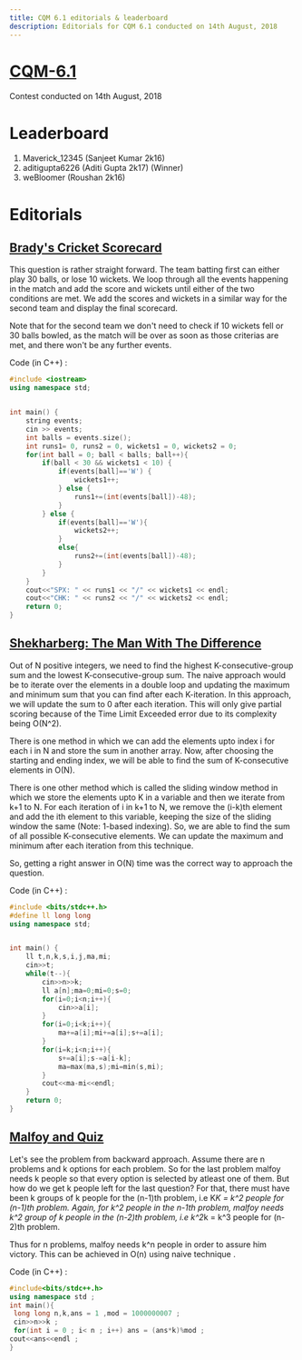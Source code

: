 ```yaml
---
title: CQM 6.1 editorials & leaderboard
description: Editorials for CQM 6.1 conducted on 14th August, 2018
---
```


# [CQM-6.1](https://www.hackerrank.com/contests/cqm-6-1/)

Contest conducted on 14th August, 2018

# Leaderboard

1. Maverick_12345 (Sanjeet Kumar 2k16)
2. aditigupta6226 (Aditi Gupta 2k17) (Winner)
3. weBloomer (Roushan 2k16)

# Editorials

## [Brady's Cricket Scorecard](https://www.hackerrank.com/contests/cqm-6-1/challenges/bradys-cricket-scorecard)

This question is rather straight forward. The team batting first can either play 30 balls, or lose 10 wickets. We loop through all the events happening in the match and add the score and wickets until either of the two conditions are met. We add the scores and wickets in a similar way for the second team and display the final scorecard.

Note that for the second team we don't need to check if 10 wickets fell or 30 balls bowled, as the match will be over as soon as those criterias are met, and there won't be any further events. 

Code (in C++) :
````cpp
#include <iostream>
using namespace std;


int main() {
    string events;
    cin >> events;
    int balls = events.size();
    int runs1= 0, runs2 = 0, wickets1 = 0, wickets2 = 0;
    for(int ball = 0; ball < balls; ball++){
        if(ball < 30 && wickets1 < 10) {
            if(events[ball]=='W') {
                wickets1++;
            } else {
                runs1+=(int(events[ball])-48);
            }
        } else {
            if(events[ball]=='W'){
                wickets2++;
            }
            else{
                runs2+=(int(events[ball])-48);
            }
        }
    }
    cout<<"SPX: " << runs1 << "/" << wickets1 << endl;
    cout<<"CHK: " << runs2 << "/" << wickets2 << endl;
    return 0;
}
````

## [Shekharberg: The Man With The Difference](https://www.hackerrank.com/contests/cqm-6-1/challenges/shashank-and-the-difference)

Out of N positive integers, we need to find the highest K-consecutive-group sum and the lowest K-consecutive-group sum. The naive approach would be to iterate over the elements in a double loop and updating the maximum and minimum sum that you can find after each K-iteration. In this approach, we will update the sum to 0 after each iteration. This will only give partial scoring because of the Time Limit Exceeded error due to its complexity being O(N^2).

There is one method in which we can add the elements upto index i for each i in N and store the sum in another array. Now, after choosing the starting and ending index, we will be able to find the sum of K-consecutive elements in O(N).

There is one other method which is called the sliding window method in which we store the elements upto K in a variable and then we iterate from k+1 to N. For each iteration of i in k+1 to N, we remove the (i-k)th element and add the ith element to this variable, keeping the size of the sliding window the same (Note: 1-based indexing). So, we are able to find the sum of all possible K-consecutive elements. We can update the maximum and minimum after each iteration from this technique.

So, getting a right answer in O(N) time was the correct way to approach the question.

Code (in C++) :
````cpp
#include <bits/stdc++.h>
#define ll long long
using namespace std;


int main() {
    ll t,n,k,s,i,j,ma,mi;
    cin>>t;
    while(t--){
        cin>>n>>k;
        ll a[n];ma=0;mi=0;s=0;
        for(i=0;i<n;i++){
            cin>>a[i];
        }
        for(i=0;i<k;i++){
            ma+=a[i];mi+=a[i];s+=a[i];
        }
        for(i=k;i<n;i++){
            s+=a[i];s-=a[i-k];
            ma=max(ma,s);mi=min(s,mi);
        }
        cout<<ma-mi<<endl;
    }
    return 0;
}
````

## [Malfoy and Quiz](https://www.hackerrank.com/contests/cqm-6-1/challenges/malfoy-and-quiz)

Let's see the problem from backward approach. Assume there are n problems and 
k options for each problem. So for the last problem malfoy needs k people so that
every option is selected by atleast one of them. But how do we get k people left 
for the last question? For that, there must have been k groups of k people for the 
(n-1)th problem, i.e K*K = k^2 people for (n-1)th problem. Again, for k^2 people in 
the n-1th problem, malfoy needs k^2 group of k people in the (n-2)th problem, i.e 
k^2*k = k^3 people for (n-2)th problem.

Thus for n problems, malfoy needs k^n people in order to assure him victory.
This can be achieved in O(n) using naive technique .

Code (in C++) :

 ````cpp
 #include<bits/stdc++.h>
 using namespace std ;
 int main(){
  long long n,k,ans = 1 ,mod = 1000000007 ;
  cin>>n>>k ;
  for(int i = 0 ; i< n ; i++) ans = (ans*k)%mod ;
 cout<<ans<<endl ;
}
````
